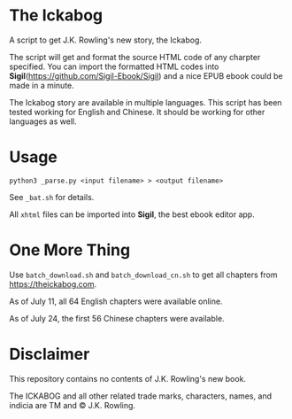 # The Ickabog
A script to get J.K. Rowling's new story, the Ickabog.

The script will get and format the source HTML code of any charpter specified. You can import the formatted HTML codes into **Sigil**(<https://github.com/Sigil-Ebook/Sigil>) and a nice EPUB ebook could be made in a minute.

The Ickabog story are available in multiple languages. This script has been tested working for English and Chinese. It should be working for other languages as well.

# Usage
```python3 _parse.py <input filename> > <output filename>```

See `_bat.sh` for details.

All `xhtml` files can be imported into **Sigil**, the best ebook editor app.

# One More Thing

Use `batch_download.sh` and `batch_download_cn.sh` to get all chapters from <https://theickabog.com>.

As of July 11, all 64 English chapters were available online.

As of July 24, the first 56 Chinese chapters were available.

# Disclaimer

This repository contains no contents of J.K. Rowling's new book.

The ICKABOG and all other related trade marks, characters, names, and indicia are TM and © J.K. Rowling.
